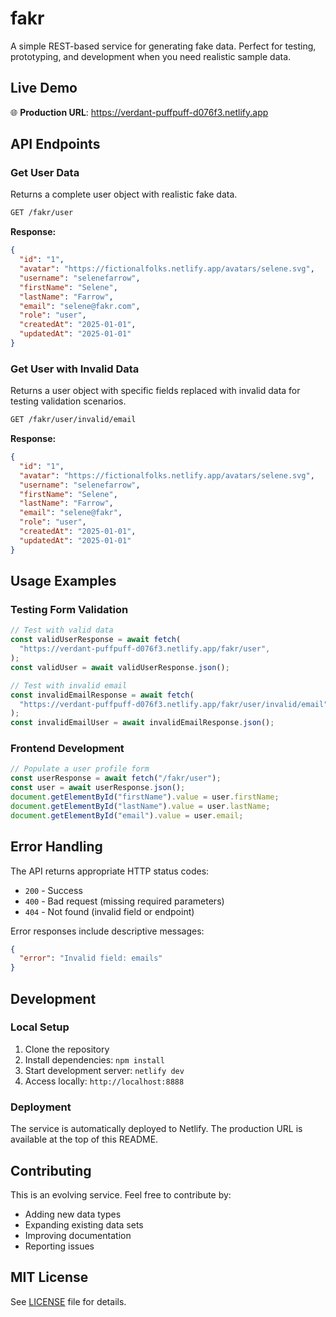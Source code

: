 # fakr

A simple REST-based service for generating fake data. Perfect for testing, prototyping, and development when you need realistic sample data.

## Live Demo

🌐 **Production URL**: https://verdant-puffpuff-d076f3.netlify.app

## API Endpoints

### Get User Data

Returns a complete user object with realistic fake data.

```bash
GET /fakr/user
```

**Response:**

```json
{
  "id": "1",
  "avatar": "https://fictionalfolks.netlify.app/avatars/selene.svg",
  "username": "selenefarrow",
  "firstName": "Selene",
  "lastName": "Farrow",
  "email": "selene@fakr.com",
  "role": "user",
  "createdAt": "2025-01-01",
  "updatedAt": "2025-01-01"
}
```

### Get User with Invalid Data

Returns a user object with specific fields replaced with invalid data for testing validation scenarios.

```bash
GET /fakr/user/invalid/email
```

**Response:**

```json
{
  "id": "1",
  "avatar": "https://fictionalfolks.netlify.app/avatars/selene.svg",
  "username": "selenefarrow",
  "firstName": "Selene",
  "lastName": "Farrow",
  "email": "selene@fakr",
  "role": "user",
  "createdAt": "2025-01-01",
  "updatedAt": "2025-01-01"
}
```

## Usage Examples

### Testing Form Validation

```javascript
// Test with valid data
const validUserResponse = await fetch(
  "https://verdant-puffpuff-d076f3.netlify.app/fakr/user",
);
const validUser = await validUserResponse.json();

// Test with invalid email
const invalidEmailResponse = await fetch(
  "https://verdant-puffpuff-d076f3.netlify.app/fakr/user/invalid/email",
);
const invalidEmailUser = await invalidEmailResponse.json();
```

### Frontend Development

```javascript
// Populate a user profile form
const userResponse = await fetch("/fakr/user");
const user = await userResponse.json();
document.getElementById("firstName").value = user.firstName;
document.getElementById("lastName").value = user.lastName;
document.getElementById("email").value = user.email;
```

## Error Handling

The API returns appropriate HTTP status codes:

- `200` - Success
- `400` - Bad request (missing required parameters)
- `404` - Not found (invalid field or endpoint)

Error responses include descriptive messages:

```json
{
  "error": "Invalid field: emails"
}
```

## Development

### Local Setup

1. Clone the repository
2. Install dependencies: `npm install`
3. Start development server: `netlify dev`
4. Access locally: `http://localhost:8888`

### Deployment

The service is automatically deployed to Netlify. The production URL is available at the top of this README.

## Contributing

This is an evolving service. Feel free to contribute by:

- Adding new data types
- Expanding existing data sets
- Improving documentation
- Reporting issues

## MIT License

See [LICENSE](LICENSE) file for details.
